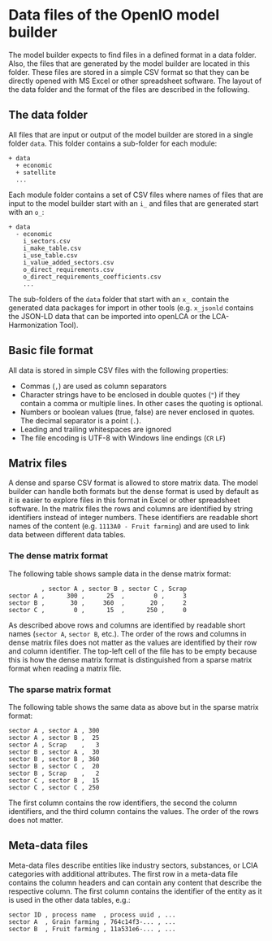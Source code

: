 # Data files of the OpenIO model builder
The model builder expects to find files in a defined format in a data folder. 
Also, the files that are generated by the model builder are located in this 
folder. These files are stored in a simple CSV format so that they can be 
directly opened with MS Excel or other spreadsheet software. The layout of the 
data folder and the format of the files are described in the following. 

## The data folder
All files that are input or output of the model builder are stored in a single 
folder `data`. This folder contains a sub-folder for each module:

    + data
      + economic
      + satellite
      ...      

Each module folder contains a set of CSV files where names of files that are 
input to the model builder start with an `i_` and files that are generated start
with an `o_`:

    + data
      - economic
        i_sectors.csv
        i_make_table.csv
        i_use_table.csv
        i_value_added_sectors.csv
        o_direct_requirements.csv
        o_direct_requirements_coefficients.csv
        ...
        
The sub-folders of the `data` folder that start with an `x_` contain the 
generated data packages for import in other tools (e.g. `x_jsonld` contains
the JSON-LD data that can be imported into openLCA or the LCA-Harmonization Tool).

## Basic file format
All data is stored in simple CSV files with the following properties:

* Commas (`,`) are used as column separators
* Character strings have to be enclosed in double quotes (`"`) if they contain 
  a comma or multiple lines. In other cases the quoting is optional.
* Numbers or boolean values (true, false) are never enclosed in quotes. The
  decimal separator is a point (`.`).
* Leading and trailing whitespaces are ignored
* The file encoding is UTF-8 with Windows line endings (`CR` `LF`)

## Matrix files
A dense and sparse CSV format is allowed to store matrix data. The model builder
can handle both formats but the dense format is used by default as it is easier
to explore files in this format in Excel or other spreadsheet software. In the
matrix files the rows and columns are identified by string identifiers instead 
of integer numbers. These identifiers are readable short names of the content 
(e.g. `1113A0 - Fruit farming`) and are used to link data between different 
data tables. 

### The dense matrix format
The following table shows sample data in the dense matrix format:
 
             , sector A , sector B , sector C , Scrap
    sector A ,      300 ,      25  ,        0 ,     3
    sector B ,       30 ,     360  ,       20 ,     2
    sector C ,        0 ,      15  ,      250 ,     0

As described above rows and columns are identified by readable short names 
(`sector A`, `sector B`, etc.). The order of the rows and columns in dense
matrix files does not matter as the values are identified by their row and 
column identifier. The top-left cell of the file has to be empty because this
is how the dense matrix format is distinguished from a sparse matrix format
when reading a matrix file.

### The sparse matrix format
The following table shows the same data as above but in the sparse matrix format:

    sector A , sector A , 300
    sector A , sector B ,  25
    sector A , Scrap    ,   3
    sector B , sector A ,  30
    sector B , sector B , 360
    sector B , sector C ,  20
    sector B , Scrap    ,   2
    sector C , sector B ,  15
    sector C , sector C , 250

The first column contains the row identifiers, the second the column identifiers,
and the third column contains the values. The order of the rows does not matter.

## Meta-data files
Meta-data files describe entities like industry sectors, substances, or LCIA
categories with additional attributes. The first row in a meta-data file 
contains the column headers and can contain any content that describe the
respective column. The first column contains the identifier of the entity as
it is used in the other data tables, e.g.:

    sector ID , process name  , process uuid , ...
    sector A  , Grain farming , 764c14f3-... , ...
    sector B  , Fruit farming , 11a531e6-... , ...
